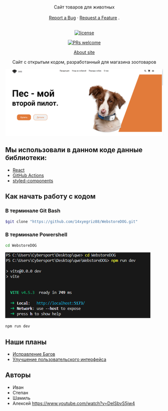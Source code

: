 <h1 align="center">
  <a href="https://github.com/dec0dOS/amazing-github-template">
  </a>
</h1>

<div align="center">
  Сайт товаров для животных
  <br />
  <br />
  <a href="https://github.com/14xyegriz88/WebstoreDOG/issues/new">Report a Bug</a>
  ·
  <a href="https://github.com/14xyegriz88/WebstoreDOG/pulls">Request a Feature</a>
  .
</div>

<div align="center">
<br />

[![license](https://img.shields.io/github/license/dec0dOS/amazing-github-template.svg?style=flat-square)](LICENSE)

[![PRs welcome](https://img.shields.io/badge/PRs-welcome-ff69b4.svg?style=flat-square)](https://github.com/dec0dOS/amazing-github-template/issues?q=is%3Aissue+is%3Aopen+label%3A%22help+wanted%22)

 [About site](#about)

Сайт с открытым кодом, разработанный для магазина зоотоваров

![Image alt](https://github.com/14xyegriz88/WebstoreDOG/blob/main/%D0%A1%D0%BD%D0%B8%D0%BC%D0%BE%D0%BA%20%D1%8D%D0%BA%D1%80%D0%B0%D0%BD%D0%B0%202024-06-14%20152550.png)

</div>

## Мы использовали в данном коде данные библиотеки:

- [React](https://github.com/reactjs/react.dev)
- [GitHub Actions](https://github.com/features/actions)
- [styled-components](https://github.com/styled-components/styled-components)

## Как начать работу с кодом


### В терминале Git Bash
```sh
$git clone "https://github.com/14xyegriz88/WebstoreDOG.git"
```
### В терминале Powershell
```sh
cd WebstoreDOG
```
![Image alt](https://github.com/14xyegriz88/WebstoreDOG/blob/main/image.png)
```sh
npm run dev 
```


## Наши планы
- [Исправление Багов](https://github.com/14xyegriz88/WebstoreDOG/issues)
- [Улучшение пользовательского интерфейса](https://github.com/14xyegriz88/WebstoreDOG/pulls)

## Авторы
- Иван
- Степан
- Шамиль 
- Алексей
https://www.youtube.com/watch?v=DelSbvS5jw4
